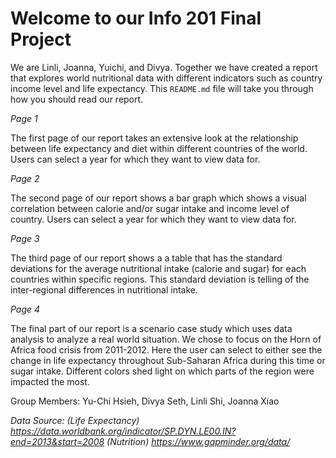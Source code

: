# Welcome to our Info 201 Final Project
We are Linli, Joanna, Yuichi, and Divya. Together we have created a report that explores world nutritional data with different  indicators such as country income level and life expectancy. This `README.md` file will take you through how you should read our report.

*Page 1*

The first page of our report takes an extensive look at the relationship between life expectancy and diet within different countries of the world. Users can select a year for which they want to view data for.

*Page 2*

The second page of our report shows a bar graph which shows a visual correlation between
calorie and/or sugar intake and income level of country. Users can select a year for which they want to view data for.

*Page 3*

The third page of our report shows a a table that has the standard deviations for the average nutritional intake (calorie and sugar) for each countries within specific regions. This standard deviation is telling of the inter-regional differences in nutritional intake.

*Page 4*

The final part of our report is a scenario case study which uses data analysis to analyze a real world situation. We chose to focus on the Horn of Africa food crisis from 2011-2012. Here the user can select to either see the change in life expectancy throughout Sub-Saharan Africa during this time or sugar intake. Different colors shed light on which parts of the region were impacted the most.

Group Members: Yu-Chi Hsieh, Divya Seth, Linli Shi, Joanna Xiao

_Data Source: (Life Expectancy) https://data.worldbank.org/indicator/SP.DYN.LE00.IN?end=2013&start=2008
              (Nutrition) https://www.gapminder.org/data/_
